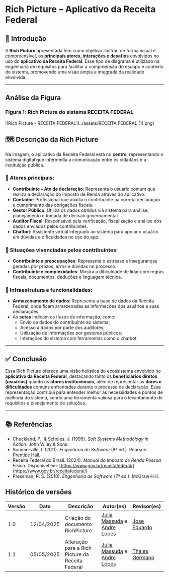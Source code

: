 # Rich Picture – Aplicativo da Receita Federal

## 📌 Introdução

A **Rich Picture** apresentada tem como objetivo ilustrar, de forma visual e compreensível, os **principais atores, interações e desafios** envolvidos no uso do **aplicativo da Receita Federal**. Esse tipo de diagrama é utilizado na engenharia de requisitos para facilitar a compreensão do escopo e contexto do sistema, promovendo uma visão ampla e integrada da realidade envolvida.

---
## Análise da Figura
### Figura 1: Rich Picture do sistema RECEITA FEDERAL

![Rich Picture - RECEITA FEDERAL](../assets/RECEITA FEDERAL (1).png)

## 🗺️ Descrição da Rich Picture

Na imagem, o aplicativo da Receita Federal está no **centro**, representando o sistema digital que intermedia a comunicação entre os cidadãos e a instituição pública.

### 👥 Atores principais:

- **Contribuinte – Ato de declaração**: Representa o usuário comum que realiza a declaração do Imposto de Renda através do aplicativo.
- **Contador**: Profissional que auxilia o contribuinte na correta declaração e cumprimento das obrigações fiscais.
- **Gestor Público**: Utiliza os dados obtidos via sistema para análise, planejamento e tomada de decisão governamental.
- **Auditor Fiscal**: Responsável pela verificação, fiscalização e análise dos dados enviados pelos contribuintes.
- **Chatbot**: Assistente virtual integrado ao sistema para apoiar o usuário em dúvidas e dificuldades no uso do app.

### 💬 Situações vivenciadas pelos contribuintes:

- **Contribuinte e preocupações**: Representa o estresse e inseguranças geradas por prazos, erros e dúvidas no processo.
- **Contribuinte e complexidades**: Mostra a dificuldade de lidar com regras fiscais, documentos, deduções e linguagem técnica.

### 🧩 Infraestrutura e funcionalidades:

- **Armazenamento de dados**: Representa a base de dados da Receita Federal, onde ficam armazenadas as informações dos usuários e suas declarações.
- As **setas** indicam os fluxos de informação, como:
  - Envio de dados do contribuinte ao sistema;
  - Acesso a dados por parte dos auditores;
  - Utilização de informações por gestores públicos;
  - Interações do sistema com ferramentas como o chatbot.

---

## ✅ Conclusão

Essa Rich Picture oferece uma visão holística do ecossistema envolvido no **aplicativo da Receita Federal**, destacando tanto os **beneficiários diretos (usuários)** quanto os **atores institucionais**, além de representar as **dores e dificuldades** comuns enfrentadas durante o processo de declaração. Essa representação contribui para entender melhor as necessidades e pontos de melhoria do sistema, sendo uma ferramenta valiosa para o levantamento de requisitos e planejamento de soluções.

---

## 📚 Referências

- Checkland, P., & Scholes, J. (1999). *Soft Systems Methodology in Action*. John Wiley & Sons.
- Sommerville, I. (2011). *Engenharia de Software* (9ª ed.). Pearson Prentice Hall.
- Receita Federal do Brasil. (2024). *Manual do Imposto de Renda Pessoa Física*. Disponível em: [https://www.gov.br/receitafederal/](https://www.gov.br/receitafederal/)
- Pressman, R. S. (2010). *Engenharia de Software* (7ª ed.). McGraw-Hill.


## Histórico de versões

Versão |   Data  | Descrição | Autor(es) | Revisor(es)
------ | ---- | ------ | ---------- | ----------
1.0 | 12/04/2025 | Criação do documento RichPicture | [Julia Massuda](https://github.com/JuliaReis18) e  [Andre Lopes](https://github.com/andrewslopes)  | [Jose Eduardo](https://github.com/jevprado) |
1.1 | 05/05/2025 | Alteração para a Rich Picture da Receita Federal | [Julia Massuda](https://github.com/JuliaReis18) e  [Andre Lopes](https://github.com/andrewslopes)  | [Thales Germano](https://github.com/thalesgvl) |

